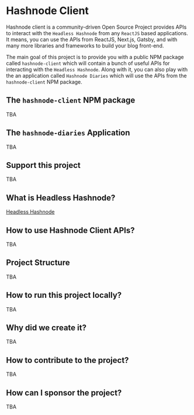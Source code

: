 # Hashnode Client

Hashnode client is a community-driven Open Source Project provides APIs to interact with the `Headless Hashnode` from any `ReactJS` based applications. It means, you can use the APIs from ReactJS, Next.js, Gatsby, and with many more libraries and frameworks to build your blog front-end.

The main goal of this project is to provide you with a public NPM package called `hashnode-client` which will contain a bunch of useful APIs for interacting with the `Headless Hashnode`. Along with it, you can also play with the an application called `Hashnode Diaries` which will use the APIs from the `hashnode-client` NPM package.

## The `hashnode-client` NPM package
TBA

## The `hashnode-diaries` Application
TBA

## Support this project
TBA

## What is Headless Hashnode?
[Headless Hashnode](https://hashnode.com/headless)

## How to use Hashnode Client APIs?
TBA

## Project Structure
TBA

## How to run this project locally?
TBA

## Why did we create it?
TBA

## How to contribute to the project?
TBA

## How can I sponsor the project?
TBA

